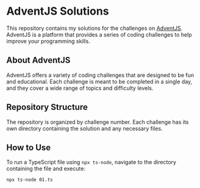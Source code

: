# AdventJS Solutions

This repository contains my solutions for the challenges on [AdventJS](https://adventjs.dev/). AdventJS is a platform that provides a series of coding challenges to help improve your programming skills.

## About AdventJS

AdventJS offers a variety of coding challenges that are designed to be fun and educational. Each challenge is meant to be completed in a single day, and they cover a wide range of topics and difficulty levels.

## Repository Structure

The repository is organized by challenge number. Each challenge has its own directory containing the solution and any necessary files.

## How to Use

To run a TypeScript file using `npx ts-node`, navigate to the directory containing the file and execute:
```sh
npx ts-node 01.ts
```